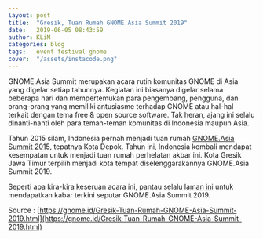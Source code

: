 ```yaml
---
layout: post
title:  "Gresik, Tuan Rumah GNOME.Asia Summit 2019"
date:   2019-06-05 08:43:59
author: KLiM
categories: blog
tags:	event festival gnome
cover:  "/assets/instacode.png"
---
```


GNOME.Asia Summit merupakan acara rutin komunitas GNOME di Asia yang digelar setiap tahunnya. Kegiatan ini biasanya digelar selama beberapa hari dan mempertemukan para pengembang, pengguna, dan orang-orang yang memiliki antusiasme terhadap GNOME atau hal-hal terkait dengan tema free & open source software. Tak heran, ajang ini selalu dinanti-nanti oleh para teman-teman komunitas di Indonesia maupun Asia.

Tahun 2015 silam, Indonesia pernah menjadi tuan rumah [GNOME.Asia Summit 2015](http://2015.gnome.asia/), tepatnya Kota Depok. Tahun ini, Indonesia kembali mendapat kesempatan untuk menjadi tuan rumah perhelatan akbar ini. Kota Gresik Jawa Timur terpilih menjadi kota tempat diselenggarakannya GNOME.Asia Summit 2019.

Seperti apa kira-kira keseruan acara ini, pantau selalu [laman ini](http://gnome.id/) untuk mendapatkan kabar terkini seputar GNOME.Asia Summit 2019.

Source : [https://gnome.id/Gresik-Tuan-Rumah-GNOME-Asia-Summit-2019.html](https://gnome.id/Gresik-Tuan-Rumah-GNOME-Asia-Summit-2019.html)